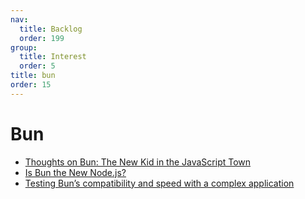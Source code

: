 ```yaml
---
nav:
  title: Backlog
  order: 199
group:
  title: Interest
  order: 5
title: bun
order: 15
---
```


# Bun

- [Thoughts on Bun: The New Kid in the JavaScript Town](https://medium.com/better-programming/bun-new-kid-in-the-javascript-town-a0c6d77c7bb8?source=collection_home---------27----------------------------)
- [Is Bun the New Node.js?](https://harperdb.io/blog/is-bun-the-new-node-js/)
- [Testing Bun’s compatibility and speed with a complex application](https://itnext.io/testing-buns-compatibility-and-speed-with-a-complex-application-bee823a1a1b3?source=collection_home---4------2-----------------------)